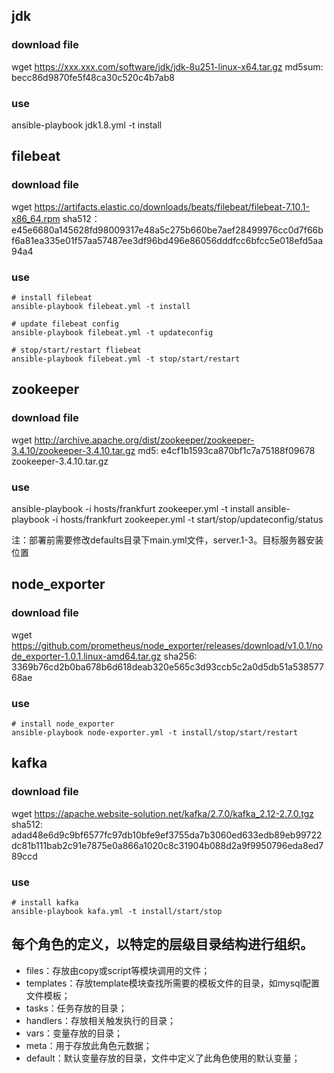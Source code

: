## jdk
### download file
wget https://xxx.xxx.com/software/jdk/jdk-8u251-linux-x64.tar.gz
md5sum: becc86d9870fe5f48ca30c520c4b7ab8

### use
ansible-playbook jdk1.8.yml -t install


## filebeat
### download file
wget https://artifacts.elastic.co/downloads/beats/filebeat/filebeat-7.10.1-x86_64.rpm
sha512：e45e6680a145628fd98009317e48a5c275b660be7aef28499976cc0d7f66bf6a81ea335e01f57aa57487ee3df96bd496e86056dddfcc6bfcc5e018efd5aa94a4
### use
```
# install filebeat
ansible-playbook filebeat.yml -t install

# update filebeat config
ansible-playbook filebeat.yml -t updateconfig

# stop/start/restart fliebeat
ansible-playbook filebeat.yml -t stop/start/restart
```

## zookeeper
### download file
wget http://archive.apache.org/dist/zookeeper/zookeeper-3.4.10/zookeeper-3.4.10.tar.gz
md5: e4cf1b1593ca870bf1c7a75188f09678  zookeeper-3.4.10.tar.gz

### use
ansible-playbook -i hosts/frankfurt  zookeeper.yml  -t install
ansible-playbook -i hosts/frankfurt  zookeeper.yml  -t start/stop/updateconfig/status

注：部署前需要修改defaults目录下main.yml文件，server.1-3。目标服务器安装位置

## node_exporter
### download file
wget https://github.com/prometheus/node_exporter/releases/download/v1.0.1/node_exporter-1.0.1.linux-amd64.tar.gz
sha256: 3369b76cd2b0ba678b6d618deab320e565c3d93ccb5c2a0d5db51a53857768ae

### use
```
# install node_exporter
ansible-playbook node-exporter.yml -t install/stop/start/restart
```

## kafka
### download file
wget https://apache.website-solution.net/kafka/2.7.0/kafka_2.12-2.7.0.tgz sha512: adad48e6d9c9bf6577fc97db10bfe9ef3755da7b3060ed633edb89eb99722dc81b111bab2c91e7875e0a866a1020c8c31904b088d2a9f9950796eda8ed789ccd

### use
```
# install kafka
ansible-playbook kafa.yml -t install/start/stop
```





## 每个角色的定义，以特定的层级目录结构进行组织。 
- files：存放由copy或script等模块调用的文件； 
- templates：存放template模块查找所需要的模板文件的目录，如mysql配置文件模板； 
- tasks：任务存放的目录； 
- handlers：存放相关触发执行的目录； 
- vars：变量存放的目录； 
- meta：用于存放此角色元数据； 
- default：默认变量存放的目录，文件中定义了此角色使用的默认变量；
